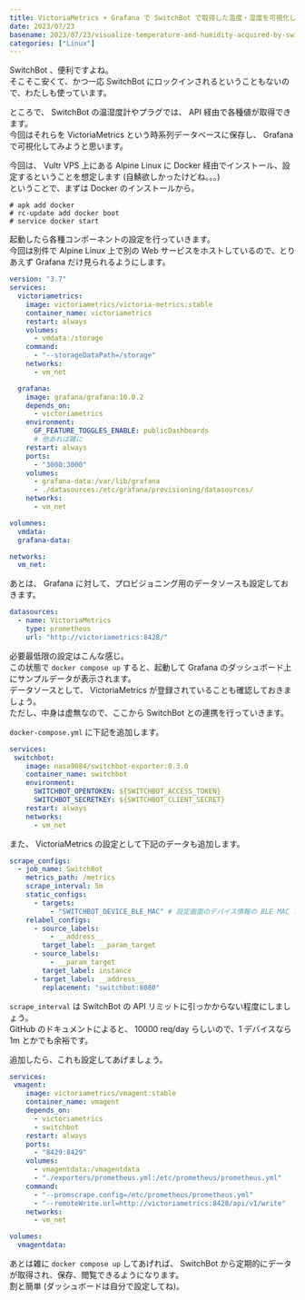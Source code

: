 ```yaml
---
title: VictoriaMetrics + Grafana で SwitchBot で取得した温度・湿度を可視化したい
date: 2023/07/23
basename: 2023/07/23/visualize-temperature-and-humidity-acquired-by-switchbot-with-victoriametrics-and-grafana
categories: ["Linux"]
---
```


SwitchBot 、便利ですよね。  
そこそこ安くて、かつ一応 SwitchBot にロックインされるということもないので、わたしも使っています。

ところで、 SwitchBot の温湿度計やプラグでは、 API 経由で各種値が取得できます。  
今回はそれらを VictoriaMetrics という時系列データベースに保存し、 Grafana で可視化してみようと思います。

今回は、 Vultr VPS 上にある Alpine Linux に Docker 経由でインストール、設定するということを想定します (自鯖欲しかったけどね。。。)  
ということで、まずは Docker のインストールから。

```terminal
# apk add docker
# rc-update add docker boot
# service docker start
```

起動したら各種コンポーネントの設定を行っていきます。  
今回は別件で Alpine Linux 上で別の Web サービスをホストしているので、とりあえず Grafana だけ見られるようにします。

```yaml:docker-compose.yml
version: "3.7"
services:
  victoriametrics:
    image: victoriametrics/victoria-metrics:stable
    container_name: victoriametrics
    restart: always
    volumes:
      - vmdata:/storage
    command:
      - "--storageDataPath=/storage"
    networks:
      - vm_net

  grafana:
    image: grafana/grafana:10.0.2
    depends_on:
      - victoriametrics
    environment:
      GF_FEATURE_TOGGLES_ENABLE: publicDashboards
      # 他あれば雑に
    restart: always
    ports:
      - "3000:3000"
    volumes:
      - grafana-data:/var/lib/grafana
      - ./datasources:/etc/grafana/provisioning/datasources/
    networks:
      - vm_net

volumnes:
  vmdata:
  grafana-data:

networks:
  vm_net:
```

あとは、 Grafana に対して、プロビジョニング用のデータソースも設定しておきます。

```yaml:victoriametrics.yaml
datasources:
  - name: VictoriaMetrics
    type: prometheus
    url: "http://victoriametrics:8428/"
```

必要最低限の設定はこんな感じ。  
この状態で `docker compose up` すると、起動して Grafana のダッシュボード上にサンプルデータが表示されます。  
データソースとして、 VictoriaMetrics が登録されていることも確認しておきましょう。  
ただし、中身は虚無なので、ここから SwitchBot との連携を行っていきます。

`docker-compose.yml` に下記を追加します。

```yaml:docker-compose.yml
services:
 switchbot:
    image: nasa9084/switchbot-exporter:0.3.0
    container_name: switchbot
    environment:
      SWITCHBOT_OPENTOKEN: ${SWITCHBOT_ACCESS_TOKEN}
      SWITCHBOT_SECRETKEY: ${SWITCHBOT_CLIENT_SECRET}
    restart: always
    networks:
      - vm_net
```

また、 VictoriaMetrics の設定として下記のデータも追加します。

```yaml:prometheus.yml
scrape_configs:
  - job_name: SwitchBot
    metrics_path: /metrics
    scrape_interval: 5m
    static_configs:
      - targets:
          - "SWITCHBOT_DEVICE_BLE_MAC" # 設定画面のデバイス情報の BLE MAC アドレスから `:` を除いたものが ID になる
    relabel_configs:
      - source_labels:
          - __address__
        target_label: __param_target
      - source_labels:
          - __param_target
        target_label: instance
      - target_label: __address__
        replacement: "switchbot:8080"
```

`scrape_interval` は SwitchBot の API リミットに引っかからない程度にしましょう。  
GitHub のドキュメントによると、 10000 req/day らしいので、1 デバイスなら 1m とかでも余裕です。

追加したら、これも設定してあげましょう。

```yaml:docker-compose.yml
services:
 vmagent:
    image: victoriametrics/vmagent:stable
    container_name: vmagent
    depends_on:
      - victoriametrics
      - switchbot
    restart: always
    ports:
      - "8429:8429"
    volumes:
      - vmagentdata:/vmagentdata
      - "./exporters/prometheus.yml:/etc/prometheus/prometheus.yml"
    command:
      - "--promscrape.config=/etc/prometheus/prometheus.yml"
      - "--remoteWrite.url=http://victoriametrics:8428/api/v1/write"
    networks:
      - vm_net

volumes:
  vmagentdata:
```

あとは雑に `docker compose up` してあげれば、 SwitchBot から定期的にデータが取得され、保存、閲覧できるようになります。  
割と簡単 (ダッシュボードは自分で設定してね)。
